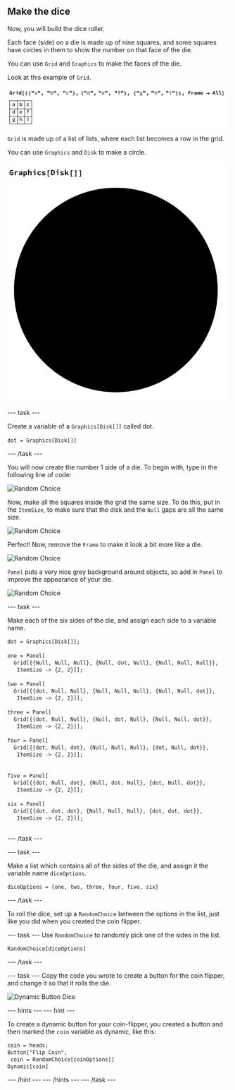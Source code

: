 ## Make the dice
Now, you will build the dice roller.

Each face (side) on a die is made up of nine squares, and some squares have circles in them to show the number on that face of the die.

You can use `Grid` and `Graphics` to make the faces of the die.

Look at this example of `Grid`.

![Grid](images/Grid.png)

`Grid` is made up of a list of lists, where each list becomes a row in the grid.

You can use `Graphics` and `Disk` to make a circle. 

![Graphics Disk](images/GraphicsDisk.png)

--- task ---

Create a variable of a `Graphics[Disk[]]` called dot.

```dot = Graphics[Disk[]]```

--- /task ---

You will now create the number 1 side of a die. To begin with, type in the following line of code:

![Random Choice](images/GridGraphicsDisk1.png)

Now, make all the squares inside the grid the same size. To do this, put in the `ItemSize`, to make sure that the disk and the `Null` gaps are all the same size.

![Random Choice](images/GridGraphicsDisk2.png)

Perfect! Now, remove the `Frame` to make it look a bit more like a die.

![Random Choice](images/GridGraphicsDisk3.png)

`Panel` puts a very nice grey background around objects, so add in `Panel` to improve the appearance of your die.

![Random Choice](images/GridGraphicsDisk4.png)


--- task ---

Make each of the six sides of the die, and assign each side to a variable name.


```
dot = Graphics[Disk[]];

one = Panel[
  Grid[{{Null, Null, Null}, {Null, dot, Null}, {Null, Null, Null}}, 
   ItemSize -> {2, 2}]];
   
two = Panel[
  Grid[{{dot, Null, Null}, {Null, Null, Null}, {Null, Null, dot}}, 
   ItemSize -> {2, 2}]];
   
three = Panel[
  Grid[{{dot, Null, Null}, {Null, dot, Null}, {Null, Null, dot}}, 
   ItemSize -> {2, 2}]];

four = Panel[
  Grid[{{dot, Null, dot}, {Null, Null, Null}, {dot, Null, dot}}, 
   ItemSize -> {2, 2}]];


five = Panel[
  Grid[{{dot, Null, dot}, {Null, dot, Null}, {dot, Null, dot}}, 
   ItemSize -> {2, 2}]];

six = Panel[
  Grid[{{dot, dot, dot}, {Null, Null, Null}, {dot, dot, dot}}, 
   ItemSize -> {2, 2}]];
   
```
--- /task ---

--- task ---

Make a list which contains all of the sides of the die, and assign it the variable name `diceOptions`.

```
diceOptions = {one, two, three, four, five, six}
```

--- /task ---

To roll the dice, set up a `RandomChoice` between the options in the list, just like you did when you created the coin flipper.

--- task ---
Use `RandomChoice` to randomly pick one of the sides in the list.

```
RandomChoice[diceOptions]
```

--- /task ---

--- task ---
Copy the code you wrote to create a button for the coin flipper, and change it so that it rolls the die.

![Dynamic Button Dice](images/ButtonDynamicDice.png)

--- hints ---
--- hint ---

To create a dynamic button for your coin-flipper, you created a button and then marked the `coin` variable as dynamic, like this:

```
coin = heads;
Button["Flip Coin", 
 coin = RandomChoice[coinOptions]]
Dynamic[coin]
```
--- /hint ---
--- /hints ---
--- /task ---

